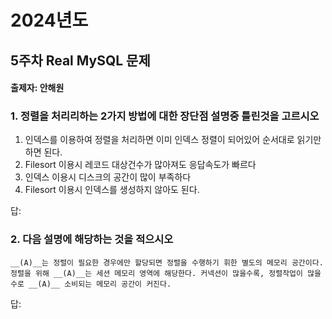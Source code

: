 # 2024년도
## 5주차 Real MySQL 문제
#### 출제자: 안해원

### 1. 정렬을 처리리하는 2가지 방법에 대한 장단점 설명중 틀린것을 고르시오
1) 인덱스를 이용하여 정렬을 처리하면 이미 인덱스 정렬이 되어있어 순서대로 읽기만 하면 된다.
2) Filesort 이용시 레코드 대상건수가 많아져도 응답속도가 빠르다
3) 인덱스 이용시 디스크의 공간이 많이 부족하다
4) Filesort 이용시 인덱스를 생성하지 않아도 된다.
 

답:

### 2. 다음 설명에 해당하는 것을 적으시오
```
__(A)__는 정렬이 필요한 경우에만 할당되면 정렬을 수행하기 휘한 별도의 메모리 공간이다.
정렬을 위해 __(A)__는 세션 메모리 영역에 해당한다. 커넥션이 많을수록, 정렬작업이 많을수로 __(A)__ 소비되는 메모리 공간이 커진다.
```
답:
